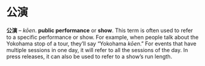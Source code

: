 # 公演

**公演** – *kōen*. **public performance** or **show**. This term is often used to refer to a specific performance or show. For example, when people talk about the Yokohama stop of a tour, they’ll say “Yokohama *kōen*.” For events that have multiple sessions in one day, it will refer to all the sessions of the day. In press releases, it can also be used to refer to a show’s run length.
